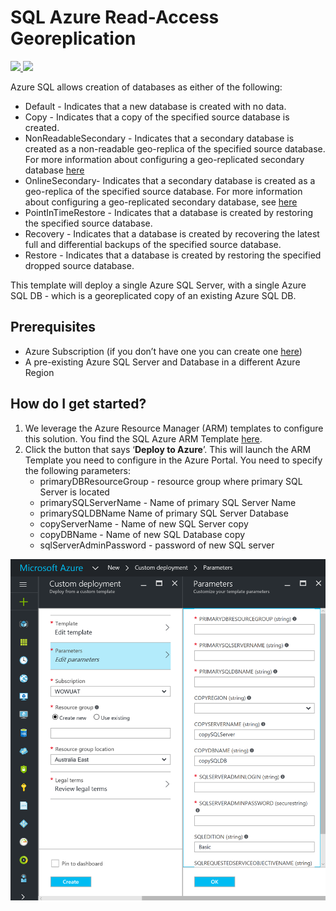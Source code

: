 # SQL Azure Read-Access Georeplication

<a href="https://portal.azure.com/#create/Microsoft.Template/uri/https%3A%2F%2Fraw.githubusercontent.com%2Fjustinbarias%2Fazure-quickstart-templates%2Fmaster%2F101-sqlazure-ragr%2Fazuredeploy.json" target="_blank">
    <img src="http://azuredeploy.net/deploybutton.png"/>
</a>
<a href="http://armviz.io/#/?load=https%3A%2F%2Fraw.githubusercontent.com%2Fjustinbarias%2Fazure-quickstart-templates%2Fmaster%2F101-sqlazure-ragr%2Fazuredeploy.json" target="_blank">
    <img src="http://armviz.io/visualizebutton.png"/>
</a>

Azure SQL allows creation of databases as either of the following:
+ Default - Indicates that a new database is created with no data.
+ Copy - Indicates that a copy of the specified source database is created.
+ NonReadableSecondary - Indicates that a secondary database is created as a non-readable geo-replica of the specified source database. For more information about configuring a geo-replicated secondary database [here](https://azure.microsoft.com/documentation/articles/sql-database-business-continuity/)
+ OnlineSecondary- Indicates that a secondary database is created as a geo-replica of the specified source database. For more information about configuring a geo-replicated secondary database, see [here](https://azure.microsoft.com/documentation/articles/sql-database-business-continuity/)
+ PointInTimeRestore - Indicates that a database is created by restoring the specified source database.
+ Recovery - Indicates that a database is created by recovering the latest full and differential backups of the specified source database.
+ Restore - Indicates that a database is created by restoring the specified dropped source database.

This template will deploy a single Azure SQL Server, with a single Azure SQL DB - which is a georeplicated copy of an existing Azure SQL DB.

## Prerequisites

+ Azure Subscription (if you don’t have one you can create one [here](https://azure.microsoft.com/en-us/free/))
+ A pre-existing Azure SQL Server and Database in a different Azure Region 


## How do I get started?

1. We leverage the Azure Resource Manager (ARM) templates to configure this solution. You find the SQL Azure ARM Template [here](https://azure.microsoft.com/en-us/documentation/templates/101-sqlazure-oms-monitoring/).
2. Click the button that says ‘**Deploy to Azure**’. This will launch the ARM Template you need to configure in the Azure Portal. You need to specify the following parameters:
    + primaryDBResourceGroup - resource group where primary SQL Server is located
    + primarySQLServerName - Name of primary SQL Server Name
    + primarySQLDBName  Name of primary SQL Server Database
    + copyServerName - Name of new SQL Server copy 
    + copyDBName - Name of new SQL Database copy
    + sqlServerAdminPassword  - password of new SQL server 
 
 ![all text](images/sqlragr01.png "SQL Azure RAGR") 
  

